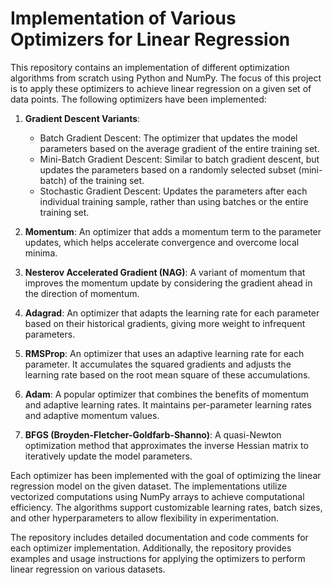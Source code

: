 # Implementation of Various Optimizers for Linear Regression

This repository contains an implementation of different optimization algorithms from scratch using Python and NumPy. The focus of this project is to apply these optimizers to achieve linear regression on a given set of data points. The following optimizers have been implemented:

1. **Gradient Descent Variants**:
   - Batch Gradient Descent: The optimizer that updates the model parameters based on the average gradient of the entire training set.
   - Mini-Batch Gradient Descent: Similar to batch gradient descent, but updates the parameters based on a randomly selected subset (mini-batch) of the training set.
   - Stochastic Gradient Descent: Updates the parameters after each individual training sample, rather than using batches or the entire training set.

2. **Momentum**: An optimizer that adds a momentum term to the parameter updates, which helps accelerate convergence and overcome local minima.

3. **Nesterov Accelerated Gradient (NAG)**: A variant of momentum that improves the momentum update by considering the gradient ahead in the direction of momentum.

4. **Adagrad**: An optimizer that adapts the learning rate for each parameter based on their historical gradients, giving more weight to infrequent parameters.

5. **RMSProp**: An optimizer that uses an adaptive learning rate for each parameter. It accumulates the squared gradients and adjusts the learning rate based on the root mean square of these accumulations.

6. **Adam**: A popular optimizer that combines the benefits of momentum and adaptive learning rates. It maintains per-parameter learning rates and adaptive momentum values.

7. **BFGS (Broyden-Fletcher-Goldfarb-Shanno)**: A quasi-Newton optimization method that approximates the inverse Hessian matrix to iteratively update the model parameters.

Each optimizer has been implemented with the goal of optimizing the linear regression model on the given dataset. The implementations utilize vectorized computations using NumPy arrays to achieve computational efficiency. The algorithms support customizable learning rates, batch sizes, and other hyperparameters to allow flexibility in experimentation.

The repository includes detailed documentation and code comments for each optimizer implementation. Additionally, the repository provides examples and usage instructions for applying the optimizers to perform linear regression on various datasets.
